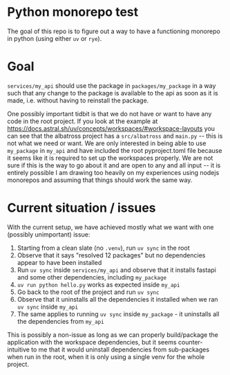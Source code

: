 # Python monorepo test


The goal of this repo is to figure out a way to have a functioning monorepo in python (using either `uv` or `rye`).



# Goal

`services/my_api` should use the package in `packages/my_package` in a way such that any change to the package is available to the api as soon as it is made, i.e. without having to reinstall the package.

One possibly important tidbit is that we do not have or want to have any code in the root project. If you look at the example at https://docs.astral.sh/uv/concepts/workspaces/#workspace-layouts you can see that the albatross project has a `src/albatross` and `main.py` -- this is not what we need or want. 
We are only interested in being able to use `my_package` in `my_api` and have included the root pyproject.toml file because it seems like it is required to set up the workspaces properly. We are not sure if this is the way to go about it and are open to any and all input -- it is entirely possible I am drawing
too heavily on my experiences using nodejs monorepos and assuming that things should work the same way.


# Current situation / issues

With the current setup, we have achieved mostly what we want with one (possibly unimportant) issue:


1. Starting from a clean slate (no `.venv`), run `uv sync` in the root
2. Observe that it says "resolved 12 packages" but no dependencies appear to have been installed
3. Run `uv sync` inside `services/my_api` and observe that it installs fastapi and some other dependencies, including `my_package`
4. `uv run python hello.py` works as expected inside `my_api`
5. Go back to the root of the project and run `uv sync`
6. Observe that it uninstalls all the dependencies it installed when we ran `uv sync` inside `my_api`
7. The same applies to running `uv sync` inside `my_package` - it uninstalls all the dependencies from `my_api`


This is possibly a non-issue as long as we can properly build/package the application with the workspace dependencies, but it seems counter-intuitive to me that it would uninstall dependencies from sub-packages when run in the root, when it is only using a single venv for the whole project.
